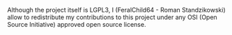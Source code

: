 
Although the project itself is LGPL3, I (FeralChild64 - Roman Standzikowski) allow to redistribute
my contributions to this project under any OSI (Open Source Initiative) approved open source license.

